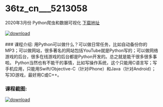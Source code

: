 # 36tz_cn___5213058
2020年3月份 Python爬虫和数据可视化
[下载地址](http://www.36tz.cn/article/5213058 "下载地址")
<br/></br>[![download](http://36tz.cn/muke_img/2020_05_2-79-300x175.png "下载地址")](http://www.36tz.cn/article/5213058 "下载地址")
<br/></br>### 课程介绍:
用Python可以做什么？可以做日常任务，比如自动备份你的MP3；可以做网站，很多著名的网站包括YouTube就是Python写的；可以做网络游戏的后台，很多在线游戏的后台都是Python开发的。总之就是能干很多很多事啦。
Python当然也有不能干的事情，比如写操作系统，这个只能用C语言写；写手机应用，只能用Swift/Objective-C（针对iPhone）和Java（针对Android）；写3D游戏，最好用C或C++。

### 课程截图:
[![download](http://36tz.cn/muke_img/2020_05_1-85.png "下载地址")](http://www.36tz.cn/article/5213058 "下载地址")
